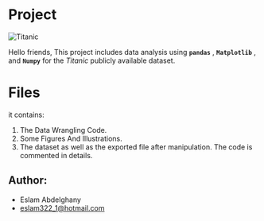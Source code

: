 # Project
![Titanic](https://media.nationalgeographic.org/assets/photos/000/273/27302.jpg)



Hello friends,
This project includes data analysis using **`pandas`** , **`Matplotlib`** , and **`Numpy`** for the  _Titanic_ publicly available dataset.
# Files
it contains:
1. The Data Wrangling Code.
2. Some Figures And Illustrations.
3. The dataset as well as the exported file after manipulation.
The code is commented in details.
## Author:
- Eslam Abdelghany
- eslam322_1@hotmail.com

